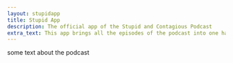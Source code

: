 ```yaml
---
layout: stupidapp
title: Stupid App
description: The official app of the Stupid and Contagious Podcast
extra_text: This app brings all the episodes of the podcast into one handy list. You can listen to the episodes in the app and preview all the Spotify playlists.
---
```

some text about the podcast

